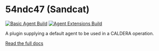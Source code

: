 # 54ndc47 (Sandcat)
[![Basic Agent Build](https://github.com/mitre/sandcat/actions/workflows/go.yml/badge.svg)](https://github.com/mitre/sandcat/actions/workflows/go.yml)
[![Agent Extensions Build](https://github.com/mitre/sandcat/actions/workflows/sandcatextensions.yml/badge.svg)](https://github.com/mitre/sandcat/actions/workflows/sandcatsandcatextensions.yml)

A plugin supplying a default agent to be used in a CALDERA operation.

[Read the full docs](https://caldera.readthedocs.io/en/latest/Plugin-library.html#sandcat-54ndc47)
